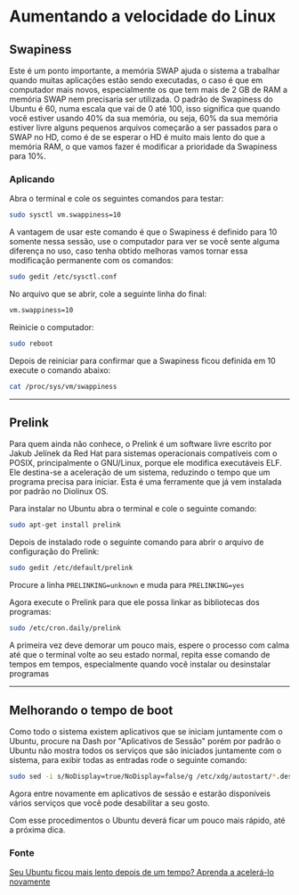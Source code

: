 # Aumentando a velocidade do Linux

## Swapiness
Este é um ponto importante, a memória SWAP ajuda o sistema a trabalhar quando muitas aplicações estão sendo executadas, o caso é que em computador mais novos, especialmente os que tem mais de 2 GB de RAM a memória SWAP nem precisaria ser utilizada. O padrão de Swapiness do Ubuntu é 60, numa escala que vai de 0 até 100, isso significa que quando você estiver usando 40% da sua memória, ou seja, 60% da sua memória estiver livre alguns pequenos arquivos começarão a ser passados para o SWAP no HD, como é de se esperar o HD é muito mais lento do que a memória RAM, o que vamos fazer é modificar a prioridade da Swapiness para 10%.

### Aplicando
Abra o terminal e cole os seguintes comandos para testar:

```bash
sudo sysctl vm.swappiness=10
```

A vantagem de usar este comando é que o Swapiness é definido para 10 somente nessa sessão, use o computador para ver se você sente alguma diferença no uso, caso tenha obtido melhoras vamos tornar essa modificação permanente com os comandos:

```bash
sudo gedit /etc/sysctl.conf
```
No arquivo que se abrir, cole a seguinte linha do final:

```bash
vm.swappiness=10
```

Reinicie o computador: 
```bash
sudo reboot
```

Depois de reiniciar para confirmar que a Swapiness ficou definida em 10 execute o comando abaixo:

```bash
cat /proc/sys/vm/swappiness
```

---

## Prelink
Para quem ainda não conhece, o Prelink é um software livre escrito por Jakub Jelínek da Red Hat para sistemas operacionais compatíveis com o POSIX, principalmente o GNU/Linux, porque ele modifica executáveis ELF. Ele destina-se a aceleração de um sistema, reduzindo o tempo que um programa precisa para iniciar. Esta é uma ferramente que já vem instalada por padrão no Diolinux OS.

Para instalar no Ubuntu abra o terminal e cole o seguinte comando:
```bash
sudo apt-get install prelink
```

Depois de instalado rode o seguinte comando para abrir o arquivo de configuração do Prelink:
```sh
sudo gedit /etc/default/prelink
```

Procure a linha `PRELINKING=unknown` e muda para `PRELINKING=yes`

Agora execute o Prelink para que ele possa linkar as bibliotecas dos programas:
```bash
sudo /etc/cron.daily/prelink
```
A primeira vez deve demorar um pouco mais, espere o processo com calma até que o terminal volte ao seu estado normal, repita esse comando de tempos em tempos, especialmente quando você instalar ou desinstalar programas

---

## Melhorando o tempo de boot 
Como todo o sistema existem aplicativos que se iniciam juntamente com o Ubuntu, procure na Dash por "Aplicativos de Sessão" porém por padrão o Ubuntu não mostra todos os serviços que são iniciados juntamente com o sistema, para exibir todas as entradas rode o seguinte comando:

```sh
sudo sed -i s/NoDisplay=true/NoDisplay=false/g /etc/xdg/autostart/*.desktop
```

Agora entre novamente em aplicativos de sessão e estarão disponíveis vários serviços que você pode desabilitar a seu gosto.

Com esse procedimentos o Ubuntu deverá ficar um pouco mais rápido, até a próxima dica.

### Fonte
[Seu Ubuntu ficou mais lento depois de um tempo? Aprenda a acelerá-lo novamente](http://www.diolinux.com.br/2013/05/ubuntu-lento-como-deixar-rapido.html)

